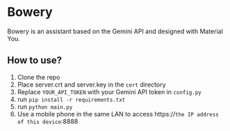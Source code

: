 # Bowery

Bowery is an assistant based on the Gemini API and designed with Material You.


## How to use?

1. Clone the repo
2. Place server.crt and server.key in the `cert` directory
3. Replace `YOUR_API_TOKEN` with your Gemini API token in `config.py`
4. run `pip install -r requirements.txt`
5. run `python main.py`
6. Use a mobile phone in the same LAN to access https://`the IP address of this device`:8888